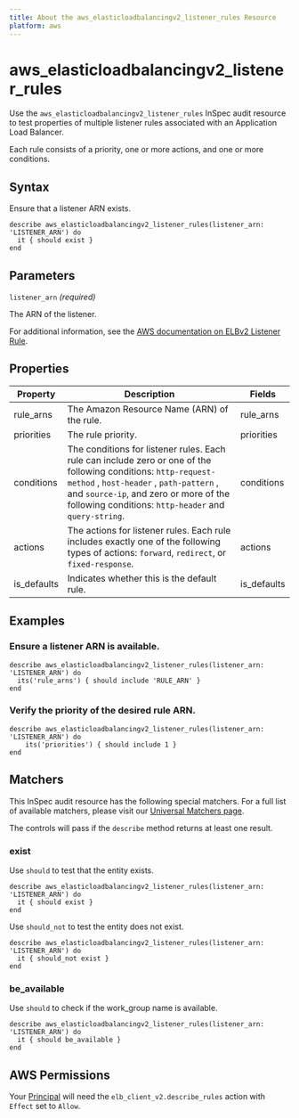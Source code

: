 ```yaml
---
title: About the aws_elasticloadbalancingv2_listener_rules Resource
platform: aws
---
```


# aws\_elasticloadbalancingv2\_listener\_rules

Use the `aws_elasticloadbalancingv2_listener_rules` InSpec audit resource to test properties of multiple listener rules associated with an Application Load Balancer.

Each rule consists of a priority, one or more actions, and one or more conditions.

## Syntax

Ensure that a listener ARN exists.

    describe aws_elasticloadbalancingv2_listener_rules(listener_arn: 'LISTENER_ARN') do
      it { should exist }
    end

## Parameters

`listener_arn`  _(required)_

The ARN of the listener.

For additional information, see the [AWS documentation on ELBv2 Listener Rule](https://docs.aws.amazon.com/AWSCloudFormation/latest/UserGuide/aws-resource-elasticloadbalancingv2-listenerrule.html).

## Properties

| Property | Description | Fields |
| --- | ---    | ---    |
| rule_arns    | The Amazon Resource Name (ARN) of the rule. | rule_arns    |
| priorities   | The rule priority. | priorities   |
| conditions   | The conditions for listener rules. Each rule can include zero or one of the following conditions: `http-request-method` , `host-header` , `path-pattern` , and `source-ip`, and zero or more of the following conditions: `http-header` and `query-string`. | conditions   |
| actions      | The actions for listener rules. Each rule includes exactly one of the following types of actions: `forward`, `redirect`, or `fixed-response`. | actions      |
| is_defaults  | Indicates whether this is the default rule. | is_defaults  |

## Examples

### Ensure a listener ARN is available.

    describe aws_elasticloadbalancingv2_listener_rules(listener_arn: 'LISTENER_ARN') do
      its('rule_arns') { should include 'RULE_ARN' }
    end

### Verify the priority of the desired rule ARN.

    describe aws_elasticloadbalancingv2_listener_rules(listener_arn: 'LISTENER_ARN') do
        its('priorities') { should include 1 }
    end

## Matchers

This InSpec audit resource has the following special matchers. For a full list of available matchers, please visit our [Universal Matchers page](https://www.inspec.io/docs/reference/matchers/).

The controls will pass if the `describe` method returns at least one result.

### exist

Use `should` to test that the entity exists.

    describe aws_elasticloadbalancingv2_listener_rules(listener_arn: 'LISTENER_ARN') do
      it { should exist }
    end

Use `should_not` to test the entity does not exist.

    describe aws_elasticloadbalancingv2_listener_rules(listener_arn: 'LISTENER_ARN') do
      it { should_not exist }
    end

### be_available

Use `should` to check if the work_group name is available.

    describe aws_elasticloadbalancingv2_listener_rules(listener_arn: 'LISTENER_ARN') do
      it { should be_available }
    end

## AWS Permissions

Your [Principal](https://docs.aws.amazon.com/IAM/latest/UserGuide/intro-structure.html#intro-structure-principal) will need the `elb_client_v2.describe_rules` action with `Effect` set to `Allow`.